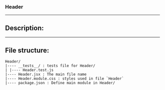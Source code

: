 ### Header

---

## Description:

---

## File structure:

```
Header/
|---- __tests__/ : tests file for Header/
| |---- Header.test.js
|---- Header.jsx : The main file name
|---- Header.module.css : styles used in file `Header`
|---- package.json : Define main module in Header/
```
